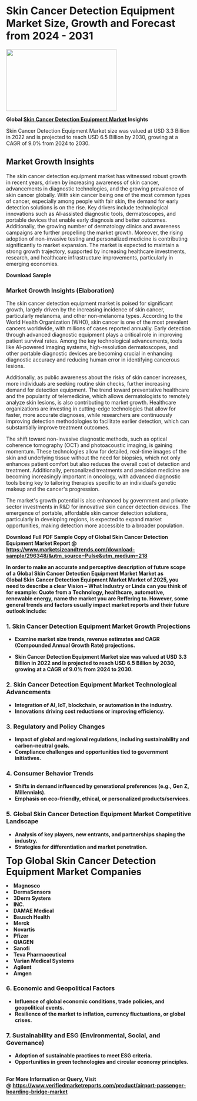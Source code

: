 <H1>Skin Cancer Detection Equipment Market Size, Growth and Forecast from 2024 - 2031</H1><img class="aligncenter size-medium wp-image-584254" src="https://thirdeyenews.in/wp-content/uploads/2024/09/Global-Market-Research-300x168.jpeg" alt="" width="300" height="168" /><p><strong>Global&nbsp;<a href="https://www.marketsizeandtrends.com/download-sample/296348/&amp;utm_source=Pulse&amp;utm_medium=218">Skin Cancer Detection Equipment Market</a> Insights</strong></p><p>Skin Cancer Detection Equipment Market size was valued at USD 3.3 Billion in 2022 and is projected to reach USD 6.5 Billion by 2030, growing at a CAGR of 9.0% from 2024 to 2030.</p><p><h2>Market Growth Insights</h2> <p>The skin cancer detection equipment market has witnessed robust growth in recent years, driven by increasing awareness of skin cancer, advancements in diagnostic technologies, and the growing prevalence of skin cancer globally. With skin cancer being one of the most common types of cancer, especially among people with fair skin, the demand for early detection solutions is on the rise. Key drivers include technological innovations such as AI-assisted diagnostic tools, dermatoscopes, and portable devices that enable early diagnosis and better outcomes. Additionally, the growing number of dermatology clinics and awareness campaigns are further propelling the market growth. Moreover, the rising adoption of non-invasive testing and personalized medicine is contributing significantly to market expansion. The market is expected to maintain a strong growth trajectory, supported by increasing healthcare investments, research, and healthcare infrastructure improvements, particularly in emerging economies.</p> <p><strong>Download Sample</strong></p> <h3>Market Growth Insights (Elaboration)</h3> <p>The skin cancer detection equipment market is poised for significant growth, largely driven by the increasing incidence of skin cancer, particularly melanoma, and other non-melanoma types. According to the World Health Organization (WHO), skin cancer is one of the most prevalent cancers worldwide, with millions of cases reported annually. Early detection through advanced diagnostic equipment plays a critical role in improving patient survival rates. Among the key technological advancements, tools like AI-powered imaging systems, high-resolution dermatoscopes, and other portable diagnostic devices are becoming crucial in enhancing diagnostic accuracy and reducing human error in identifying cancerous lesions.</p> <p>Additionally, as public awareness about the risks of skin cancer increases, more individuals are seeking routine skin checks, further increasing demand for detection equipment. The trend toward preventative healthcare and the popularity of telemedicine, which allows dermatologists to remotely analyze skin lesions, is also contributing to market growth. Healthcare organizations are investing in cutting-edge technologies that allow for faster, more accurate diagnoses, while researchers are continuously improving detection methodologies to facilitate earlier detection, which can substantially improve treatment outcomes.</p> <p>The shift toward non-invasive diagnostic methods, such as optical coherence tomography (OCT) and photoacoustic imaging, is gaining momentum. These technologies allow for detailed, real-time images of the skin and underlying tissue without the need for biopsies, which not only enhances patient comfort but also reduces the overall cost of detection and treatment. Additionally, personalized treatments and precision medicine are becoming increasingly important in oncology, with advanced diagnostic tools being key to tailoring therapies specific to an individual’s genetic makeup and the cancer's progression.</p> <p>The market's growth potential is also enhanced by government and private sector investments in R&D for innovative skin cancer detection devices. The emergence of portable, affordable skin cancer detection solutions, particularly in developing regions, is expected to expand market opportunities, making detection more accessible to a broader population.</p> <p><strong></p><p><span class=""><strong>Download Full PDF Sample Copy of Global Skin Cancer Detection Equipment Market Report</strong> @ <a href="https://www.marketsizeandtrends.com/download-sample/296348/&amp;utm_source=Pulse&amp;utm_medium=218" target="_blank">https://www.marketsizeandtrends.com/download-sample/296348/&amp;utm_source=Pulse&amp;utm_medium=218</a></span></p><p>In order to make an accurate and perceptive description of future scope of a Global&nbsp;Skin Cancer Detection Equipment Market Market as Global&nbsp;Skin Cancer Detection Equipment Market Market of 2025, you need to describe a clear Vision &ndash; What Industry or Linda can you think of for example: Quote from a Technology, healthcare, automotive, renewable energy, name the market you are Reffering to. However, some general trends and factors usually impact market reports and their future outlook include:</p><h3>1.&nbsp;<strong>Skin Cancer Detection Equipment Market Growth Projections</strong></h3><ul><li>Examine market size trends, revenue estimates and CAGR (Compounded Annual Growth Rate) projections.</li><li><p>Skin Cancer Detection Equipment Market size was valued at USD 3.3 Billion in 2022 and is projected to reach USD 6.5 Billion by 2030, growing at a CAGR of 9.0% from 2024 to 2030.</p></li></ul><h3>2.&nbsp;<strong>Skin Cancer Detection Equipment Market Technological Advancements</strong></h3><ul><li>Integration of AI, IoT, blockchain, or automation in the industry.</li><li>Innovations driving cost reductions or improving efficiency.</li></ul><h3>3.&nbsp;<strong>Regulatory and Policy Changes</strong></h3><ul><li>Impact of global and regional regulations, including sustainability and carbon-neutral goals.</li><li>Compliance challenges and opportunities tied to government initiatives.</li></ul><h3>4.&nbsp;<strong>Consumer Behavior Trends</strong></h3><ul><li>Shifts in demand influenced by generational preferences (e.g., Gen Z, Millennials).</li><li>Emphasis on eco-friendly, ethical, or personalized products/services.</li></ul><h3>5.&nbsp;<strong>Global Skin Cancer Detection Equipment Market Competitive Landscape</strong></h3><ul><li>Analysis of key players, new entrants, and partnerships shaping the industry.</li><li>Strategies for differentiation and market penetration.</li></ul><p data-pm-slice="1 1 []"><span style="color: inherit; font-family: inherit; font-size: 25px;">Top Global Skin Cancer Detection Equipment Market Companies</span></p><div class="" data-test-id=""><p><li>Magnosco</li><li> DermaSensors</li><li> 3Derm System</li><li>INC.</li><li> DAMAE Medical</li><li> Bausch Health</li><li> Merck</li><li> Novartis</li><li> Pfizer</li><li> QIAGEN</li><li> Sanofi</li><li> Teva Pharmaceutical</li><li> Varian Medical Systems</li><li> Agilent</li><li> Amgen</li></p></div><h3>6.&nbsp;<strong>Economic and Geopolitical Factors</strong></h3><ul><li>Influence of global economic conditions, trade policies, and geopolitical events.</li><li>Resilience of the market to inflation, currency fluctuations, or global crises.</li></ul><h3>7.&nbsp;<strong>Sustainability and ESG (Environmental, Social, and Governance)</strong></h3><ul><li>Adoption of sustainable practices to meet ESG criteria.</li><li>Opportunities in green technologies and circular economy principles.</li></ul><h2><strong style="font-size: 14px;">For More Information or Query, Visit @&nbsp;</strong><a style="background-color: #ffffff; font-size: 14px;" href="https://www.marketsizeandtrends.com/report/skin-cancer-detection-equipment-market/" target="_blank">https://www.verifiedmarketreports.com/product/airport-passenger-boarding-bridge-market</a></h2>
